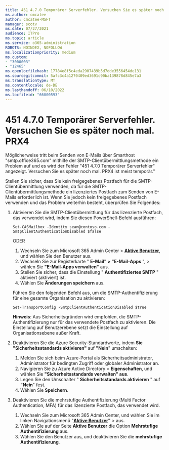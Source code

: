 ```yaml
---
title: 451 4.7.0 Temporärer Serverfehler. Versuchen Sie es später noch mal. PRX4
ms.author: cmcatee
author: cmcatee-MSFT
manager: scotv
ms.date: 07/27/2021
audience: ITPro
ms.topic: article
ms.service: o365-administration
ROBOTS: NOINDEX, NOFOLLOW
ms.localizationpriority: medium
ms.custom:
- "3000003"
- "12465"
ms.openlocfilehash: 17784e8f5c4eda2907439b5d7dde3556454de131
ms.sourcegitcommit: 5afc3c4a1270409ed3691c90ba139878d845e7a3
ms.translationtype: MT
ms.contentlocale: de-DE
ms.lasthandoff: 06/10/2022
ms.locfileid: "66000593"
---
```

# <a name="451-470-temporary-server-error-please-try-again-later-prx4"></a>451 4.7.0 Temporärer Serverfehler. Versuchen Sie es später noch mal. PRX4

Möglicherweise tritt beim Senden von E-Mails über Smarthost "smtp.office365.com" mithilfe der SMTP-Clientübermittlungsmethode ein Problem auf und es wird der Fehler "451 4.7.0 Temporärer Serverfehler" angezeigt. Versuchen Sie es später noch mal. PRX4 ist meist temporär."

Stellen Sie sicher, dass Sie kein freigegebenes Postfach für die SMTP-Clientübermittlung verwenden, da für die SMTP-Clientübermittlungsmethode ein lizenziertes Postfach zum Senden von E-Mails erforderlich ist. Wenn Sie jedoch kein freigegebenes Postfach verwenden und das Problem weiterhin besteht, überprüfen Sie Folgendes:

1. Aktivieren Sie die SMTP-Clientübermittlung für das lizenzierte Postfach, das verwendet wird, indem Sie diesen PowerShell-Befehl ausführen:

    `Set-CASMailbox -Identity sean@contoso.com -SmtpClientAuthenticationDisabled $false`

    ODER

    1. Wechseln Sie zum Microsoft 365 Admin Center > [**Aktive Benutzer**](https://admin.microsoft.com/AdminPortal/Home?ref=users), und wählen Sie den Benutzer aus.
    1. Wechseln Sie zur Registerkarte " **E-Mail" > "E-Mail-Apps** ", > wählen Sie **"E-Mail-Apps verwalten"** aus.
    1. Stellen Sie sicher, dass die Einstellung " **Authentifiziertes SMTP** " aktiviert (aktiviert) ist.
    1. Wählen Sie **Änderungen speichern** aus.

    Führen Sie den folgenden Befehl aus, um die SMTP-Authentifizierung für eine gesamte Organisation zu aktivieren:

    `Set-TransportConfig -SmtpClientAuthenticationDisabled $true`

    **Hinweis**: Aus Sicherheitsgründen wird empfohlen, die SMTP-Authentifizierung nur für das verwendete Postfach zu aktivieren. Die Einstellung auf Benutzerebene setzt die Einstellung auf Organisationsebene außer Kraft.

2. Deaktivieren Sie die Azure Security-Standardwerte, indem **Sie "Sicherheitsstandards aktivieren"** auf **"Nein**" umschalten:

    1. Melden Sie sich beim Azure-Portal als Sicherheitsadministrator, Administrator für bedingten Zugriff oder globaler Administrator an.
    1. Navigieren Sie zu Azure Active Directory \> **Eigenschaften**, und wählen Sie **"Sicherheitsstandards verwalten" aus**.
    1. Legen Sie den Umschalter " **Sicherheitsstandards aktivieren** " auf **"Nein**" fest.
    1. Wählen Sie **Speichern**.

3. Deaktivieren Sie die mehrstufige Authentifizierung (Multi Factor Authentication, MFA) für das lizenzierte Postfach, das verwendet wird.

    1. Wechseln Sie zum Microsoft 365 Admin Center, und wählen Sie im linken Navigationsmenü "[**Aktive Benutzer**](https://admin.microsoft.com/AdminPortal/Home?ref=users)**"** >  aus.
    1. Wählen Sie auf der Seite **Aktive Benutzer** die Option **Mehrstufige Authentifizierung** aus.
    1. Wählen Sie den Benutzer aus, und deaktivieren Sie die **mehrstufige Authentifizierung**.
